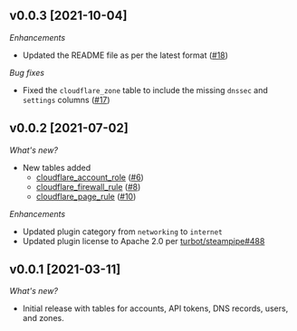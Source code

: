 ## v0.0.3 [2021-10-04]

_Enhancements_

- Updated the README file as per the latest format ([#18](https://github.com/turbot/steampipe-plugin-cloudflare/pull/18))

_Bug fixes_
- Fixed the `cloudflare_zone` table to include the missing `dnssec` and `settings` columns ([#17](https://github.com/turbot/steampipe-plugin-cloudflare/pull/17))

## v0.0.2 [2021-07-02]

_What's new?_

- New tables added
  - [cloudflare_account_role](https://hub.steampipe.io/plugins/turbot/cloudflare/tables/cloudflare_account_role) ([#6](https://github.com/turbot/steampipe-plugin-cloudflare/pull/6))
  - [cloudflare_firewall_rule](https://hub.steampipe.io/plugins/turbot/cloudflare/tables/cloudflare_firewall_rule) ([#8](https://github.com/turbot/steampipe-plugin-cloudflare/pull/8))
  - [cloudflare_page_rule](https://hub.steampipe.io/plugins/turbot/cloudflare/tables/cloudflare_page_rule) ([#10](https://github.com/turbot/steampipe-plugin-cloudflare/pull/10))

_Enhancements_

- Updated plugin category from `networking` to `internet`
- Updated plugin license to Apache 2.0 per [turbot/steampipe#488](https://github.com/turbot/steampipe/issues/488)

## v0.0.1 [2021-03-11]

_What's new?_

- Initial release with tables for accounts, API tokens, DNS records, users, and zones.
